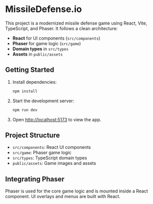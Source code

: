 # MissileDefense.io

This project is a modernized missile defense game using React, Vite, TypeScript, and Phaser. It follows a clean architecture:

- **React** for UI components (`src/components`)
- **Phaser** for game logic (`src/game`)
- **Domain types** in `src/types`
- **Assets** in `public/assets`

## Getting Started

1. Install dependencies:
   ```bash
   npm install
   ```
2. Start the development server:
   ```bash
   npm run dev
   ```
3. Open [http://localhost:5173](http://localhost:5173) to view the app.

## Project Structure

- `src/components`: React UI components
- `src/game`: Phaser game logic
- `src/types`: TypeScript domain types
- `public/assets`: Game images and assets

## Integrating Phaser

Phaser is used for the core game logic and is mounted inside a React component. UI overlays and menus are built with React.
